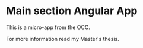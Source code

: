 # **Main section Angular App**

This is a micro-app from the OCC.

For more information read my Master's thesis.
